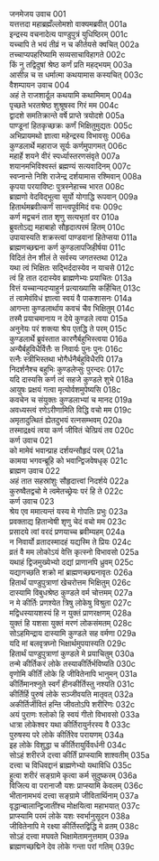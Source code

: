 जनमेजय उवाच	001  
यत्तत्तदा महाब्रह्मँल्लोमशो वाक्यमब्रवीत्	001a  
इन्द्रस्य वचनादेत्य पाण्डुपुत्रं युधिष्ठिरम्	001c  
यच्चापि ते भयं तीव्रं न च कीर्तयसे क्वचित्	002a  
तच्चाप्यपहरिष्यामि सव्यसाचाविहागते	002c  
किं नु तद्विदुषां श्रेष्ठ कर्णं प्रति महद्भयम्	003a  
आसीन्न च स धर्मात्मा कथयामास कस्यचित्	003c  
वैशम्पायन उवाच	004  
अहं ते राजशार्दूल कथयामि कथामिमाम्	004a  
पृच्छते भरतश्रेष्ठ शुश्रूषस्व गिरं मम	004c  
द्वादशे समतिक्रान्ते वर्षे प्राप्ते त्रयोदशे	005a  
पाण्डूनां हितकृच्छक्रः कर्णं भिक्षितुमुद्यतः	005c  
अभिप्रायमथो ज्ञात्वा महेन्द्रस्य विभावसुः	006a  
कुण्डलार्थे महाराज सूर्यः कर्णमुपागमत्	006c  
महार्हे शयने वीरं स्पर्ध्यास्तरणसंवृते	007a  
शयानमभिविश्वस्तं ब्रह्मण्यं सत्यवादिनम्	007c  
स्वप्नान्ते निशि राजेन्द्र दर्शयामास रश्मिवान्	008a  
कृपया परयाविष्टः पुत्रस्नेहाच्च भारत	008c  
ब्राह्मणो वेदविद्भूत्वा सूर्यो योगाद्धि रूपवान्	009a  
हितार्थमब्रवीत्कर्णं सान्त्वपूर्वमिदं वचः	009c  
कर्ण मद्वचनं तात शृणु सत्यभृतां वर	010a  
ब्रुवतोऽद्य महाबाहो सौहृदात्परमं हितम्	010c  
उपायास्यति शक्रस्त्वां पाण्डवानां हितेप्सया	011a  
ब्राह्मणच्छद्मना कर्ण कुण्डलापजिहीर्षया	011c  
विदितं तेन शीलं ते सर्वस्य जगतस्तथा	012a  
यथा त्वं भिक्षितः सद्भिर्ददास्येव न याचसे	012c  
त्वं हि तात ददास्येव ब्राह्मणेभ्यः प्रयाचितः	013a  
वित्तं यच्चान्यदप्याहुर्न प्रत्याख्यासि कर्हिचित्	013c  
तं त्वामेवंविधं ज्ञात्वा स्वयं वै पाकशासनः	014a  
आगन्ता कुण्डलार्थाय कवचं चैव भिक्षितुम्	014c  
तस्मै प्रयाचमानाय न देये कुण्डले त्वया	015a  
अनुनेयः परं शक्त्या श्रेय एतद्धि ते परम्	015c  
कुण्डलार्थे ब्रुवंस्तात कारणैर्बहुभिस्त्वया	016a  
अन्यैर्बहुविधैर्वित्तैः स निवार्यः पुनः पुनः	016c  
रत्नैः स्त्रीभिस्तथा भोगैर्धनैर्बहुविधैरपि	017a  
निदर्शनैश्च बहुभिः कुण्डलेप्सुः पुरन्दरः	017c  
यदि दास्यसि कर्ण त्वं सहजे कुण्डले शुभे	018a  
आयुषः प्रक्षयं गत्वा मृत्योर्वशमुपेष्यसि	018c  
कवचेन च संयुक्तः कुण्डलाभ्यां च मानद	019a  
अवध्यस्त्वं रणेऽरीणामिति विद्धि वचो मम	019c  
अमृतादुत्थितं ह्येतदुभयं रत्नसम्भवम्	020a  
तस्माद्रक्ष्यं त्वया कर्ण जीवितं चेत्प्रियं तव	020c  
कर्ण उवाच	021  
को मामेवं भवान्प्राह दर्शयन्सौहृदं परम्	021a  
कामया भगवन्ब्रूहि को भवान्द्विजवेषधृक्	021c  
ब्राह्मण उवाच	022  
अहं तात सहस्रांशुः सौहृदात्त्वां निदर्शये	022a  
कुरुष्वैतद्वचो मे त्वमेतच्छ्रेयः परं हि ते	022c  
कर्ण उवाच	023  
श्रेय एव ममात्यन्तं यस्य मे गोपतिः प्रभुः	023a  
प्रवक्ताद्य हितान्वेषी शृणु चेदं वचो मम	023c  
प्रसादये त्वां वरदं प्रणयाच्च ब्रवीम्यहम्	024a  
न निवार्यो व्रतादस्मादहं यद्यस्मि ते प्रियः	024c  
व्रतं वै मम लोकोऽयं वेत्ति कृत्स्नो विभावसो	025a  
यथाहं द्विजमुख्येभ्यो दद्यां प्राणानपि ध्रुवम्	025c  
यद्यागच्छति शक्रो मां ब्राह्मणच्छद्मनावृतः	026a  
हितार्थं पाण्डुपुत्राणां खेचरोत्तम भिक्षितुम्	026c  
दास्यामि विबुधश्रेष्ठ कुण्डले वर्म चोत्तमम्	027a  
न मे कीर्तिः प्रणश्येत त्रिषु लोकेषु विश्रुता	027c  
मद्विधस्यायशस्यं हि न युक्तं प्राणरक्षणम्	028a  
युक्तं हि यशसा युक्तं मरणं लोकसंमतम्	028c  
सोऽहमिन्द्राय दास्यामि कुण्डले सह वर्मणा	029a  
यदि मां बलवृत्रघ्नो भिक्षार्थमुपयास्यति	029c  
हितार्थं पाण्डुपुत्राणां कुण्डले मे प्रयाचितुम्	030a  
तन्मे कीर्तिकरं लोके तस्याकीर्तिर्भविष्यति	030c  
वृणोमि कीर्तिं लोके हि जीवितेनापि भानुमन्	031a  
कीर्तिमानश्नुते स्वर्गं हीनकीर्तिस्तु नश्यति	031c  
कीर्तिर्हि पुरुषं लोके सञ्जीवयति मातृवत्	032a  
अकीर्तिर्जीवितं हन्ति जीवतोऽपि शरीरिणः	032c  
अयं पुराणः श्लोको हि स्वयं गीतो विभावसो	033a  
धात्रा लोकेश्वर यथा कीर्तिरायुर्नरस्य वै	033c  
पुरुषस्य परे लोके कीर्तिरेव परायणम्	034a  
इह लोके विशुद्धा च कीर्तिरायुर्विवर्धनी	034c  
सोऽहं शरीरजे दत्त्वा कीर्तिं प्राप्स्यामि शाश्वतीम्	035a  
दत्त्वा च विधिवद्दानं ब्राह्मणेभ्यो यथाविधि	035c  
हुत्वा शरीरं सङ्ग्रामे कृत्वा कर्म सुदुष्करम्	036a  
विजित्य वा परानाजौ यशः प्राप्स्यामि केवलम्	036c  
भीतानामभयं दत्त्वा सङ्ग्रामे जीवितार्थिनाम्	037a  
वृद्धान्बालान्द्विजातींश्च मोक्षयित्वा महाभयात्	037c  
प्राप्स्यामि परमं लोके यशः स्वर्भानुसूदन	038a  
जीवितेनापि मे रक्ष्या कीर्तिस्तद्विद्धि मे व्रतम्	038c  
सोऽहं दत्त्वा मघवते भिक्षामेतामनुत्तमाम्	039a  
ब्राह्मणच्छद्मिने देव लोके गन्ता परां गतिम्	039c  
